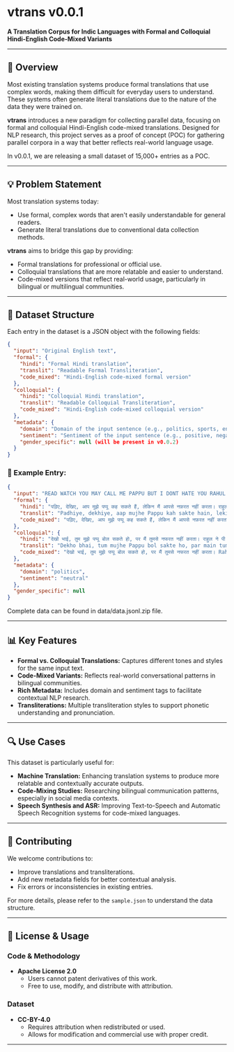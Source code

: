 
# vtrans v0.0.1
**A Translation Corpus for Indic Languages with Formal and Colloquial Hindi-English Code-Mixed Variants**  

---

## 🚀 Overview  
Most existing translation systems produce formal translations that use complex words, making them difficult for everyday users to understand. These systems often generate literal translations due to the nature of the data they were trained on.  

**vtrans** introduces a new paradigm for collecting parallel data, focusing on formal and colloquial Hindi-English code-mixed translations. Designed for NLP research, this project serves as a proof of concept (POC) for gathering parallel corpora in a way that better reflects real-world language usage.

In v0.0.1, we are releasing a small dataset of 15,000+ entries as a POC.

---

## 💡 Problem Statement  
Most translation systems today:  
- Use formal, complex words that aren't easily understandable for general readers.  
- Generate literal translations due to conventional data collection methods.  

**vtrans** aims to bridge this gap by providing:  
- Formal translations for professional or official use.  
- Colloquial translations that are more relatable and easier to understand.  
- Code-mixed versions that reflect real-world usage, particularly in bilingual or multilingual communities.  

---

## 📁 Dataset Structure  
Each entry in the dataset is a JSON object with the following fields:  

```json
{
  "input": "Original English text",
  "formal": {
    "hindi": "Formal Hindi translation",
    "translit": "Readable Formal Transliteration",
    "code_mixed": "Hindi-English code-mixed formal version"
  },
  "colloquial": {
    "hindi": "Colloquial Hindi translation",
    "translit": "Readable Colloquial Transliteration",
    "code_mixed": "Hindi-English code-mixed colloquial version"
  },
  "metadata": {
    "domain": "Domain of the input sentence (e.g., politics, sports, entertainment)",
    "sentiment": "Sentiment of the input sentence (e.g., positive, negative, neutral)",
    "gender_specific": null (will be present in v0.0.2)
  }
}
```

### 📌 Example Entry:  

```json
{
  "input": "READ WATCH YOU MAY CALL ME PAPPU BUT I DONT HATE YOU RAHUL HUGS PM MODI",
  "formal": {
    "hindi": "पढ़िए, देखिए, आप मुझे पप्पू कह सकते हैं, लेकिन मैं आपसे नफ़रत नहीं करता। राहुल ने प्रधानमंत्री मोदी को गले लगाया।",
    "translit": "Padhiye, dekhiye, aap mujhe Pappu kah sakte hain, lekin main aapse nafrat nahin karta. Rahul ne PM Modi ko gale lagaya.",
    "code_mixed": "पढ़िए, देखिए, आप मुझे पप्पू कह सकते हैं, लेकिन मैं आपसे नफ़रत नहीं करता। Rahul ने PM Modi को गले लगाया।"
  },
  "colloquial": {
    "hindi": "देखो भाई, तुम मुझे पप्पू बोल सकते हो, पर मैं तुमसे नफरत नहीं करता। राहुल ने पी एम मोदी को गले लगाया।",
    "translit": "Dekho bhai, tum mujhe Pappu bol sakte ho, par main tumse nafarat nahin karta. Rahul ne PM Modi ko gale lagaya.",
    "code_mixed": "देखो भाई, तुम मुझे पप्पू बोल सकते हो, पर मैं तुमसे नफरत नहीं करता। Rahul ने PM Modi को गले लगाया।"
  },
  "metadata": {
    "domain": "politics",
    "sentiment": "neutral"
  },
  "gender_specific": null
}
```
Complete data can be found in data/data.jsonl.zip file.

---

## 📊 Key Features  
- **Formal vs. Colloquial Translations:** Captures different tones and styles for the same input text.  
- **Code-Mixed Variants:** Reflects real-world conversational patterns in bilingual communities.  
- **Rich Metadata:** Includes domain and sentiment tags to facilitate contextual NLP research.  
- **Transliterations:** Multiple transliteration styles to support phonetic understanding and pronunciation.  

---

## 🔍 Use Cases  
This dataset is particularly useful for:  
- **Machine Translation:** Enhancing translation systems to produce more relatable and contextually accurate outputs.  
- **Code-Mixing Studies:** Researching bilingual communication patterns, especially in social media contexts.  
- **Speech Synthesis and ASR:** Improving Text-to-Speech and Automatic Speech Recognition systems for code-mixed languages.  

---

## 🙌 Contributing  
We welcome contributions to:  
- Improve translations and transliterations.  
- Add new metadata fields for better contextual analysis.  
- Fix errors or inconsistencies in existing entries.  

For more details, please refer to the `sample.json` to understand the data structure.  

---

## 📜 License & Usage  
### Code & Methodology  
- **Apache License 2.0**  
  - Users cannot patent derivatives of this work.  
  - Free to use, modify, and distribute with attribution.  

### Dataset  
- **CC-BY-4.0**  
  - Requires attribution when redistributed or used.  
  - Allows for modification and commercial use with proper credit.  

---
